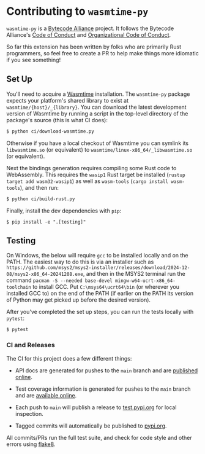# Contributing to `wasmtime-py`

`wasmtime-py` is a [Bytecode Alliance] project. It follows the Bytecode
Alliance's [Code of Conduct] and [Organizational Code of Conduct].

So far this extension has been written by folks who are primarily Rust
programmers, so feel free to create a PR to help make things more idiomatic if
you see something!

## Set Up

You'll need to acquire a [Wasmtime] installation. The `wasmtime-py` package
expects your platform's shared library to exist at `wasmtime/{host}/_{library}`.
You can download the latest development version of Wasmtime by running a script
in the top-level directory of the package's source (this is what CI does):

[wasmtime]: https://wasmtime.dev/

```sh
$ python ci/download-wasmtime.py
```

Otherwise if you have a local checkout of Wasmtime you can symlink its
`libwasmtime.so` (or equivalent) to `wasmtime/linux-x86_64/_libwasmtime.so` (or
equivalent).

Next the bindings generation requires compiling some Rust code to WebAssembly.
This requires the `wasip1` Rust target be installed (`rustup target add wasm32-wasip1`)
as well as `wasm-tools` (`cargo install wasm-tools`), and then run:

```sh
$ python ci/build-rust.py
```

Finally, install the dev dependencies with `pip`:

```
$ pip install -e ".[testing]"
```

## Testing

On Windows, the below will require `gcc` to be installed locally and on the PATH.
The easiest way to do this is via an installer such as `https://github.com/msys2/msys2-installer/releases/download/2024-12-08/msys2-x86_64-20241208.exe`,
and then in the MSYS2 terminal run the command `pacman -S --needed base-devel mingw-w64-ucrt-x86_64-toolchain` to install GCC. Put `C:\msys64\ucrt64\bin` (or
wherever you installed GCC to) on the end of the PATH (if earlier on the PATH its
version of Python may get picked up before the desired version).

After you've completed the set up steps, you can run the tests locally with
`pytest`:

```
$ pytest
```

### CI and Releases

The CI for this project does a few different things:

* API docs are generated for pushes to the `main` branch and are [published
  online][apidoc].

* Test coverage information is generated for pushes to the `main` branch and are
  [available online](https://bytecodealliance.github.io/wasmtime-py/coverage/).

* Each push to `main` will publish a release to
  [test.pypi.org](https://test.pypi.org/project/wasmtime/) for local inspection.

* Tagged commits will automatically be published to
  [pypi.org](https://pypi.org/project/wasmtime/).

All commits/PRs run the full test suite, and check for code style
and other errors using [flake8](https://flake8.pycqa.org/).

[Bytecode Alliance]: https://bytecodealliance.org/
[Code of Conduct]: https://github.com/bytecodealliance/wasmtime/blob/main/CODE_OF_CONDUCT.md
[Organizational Code of Conduct]: https://github.com/bytecodealliance/wasmtime/blob/main/ORG_CODE_OF_CONDUCT.md
[Wasmtime]: https://github.com/bytecodealliance/wasmtime
[apidoc]: https://bytecodealliance.github.io/wasmtime-py/
